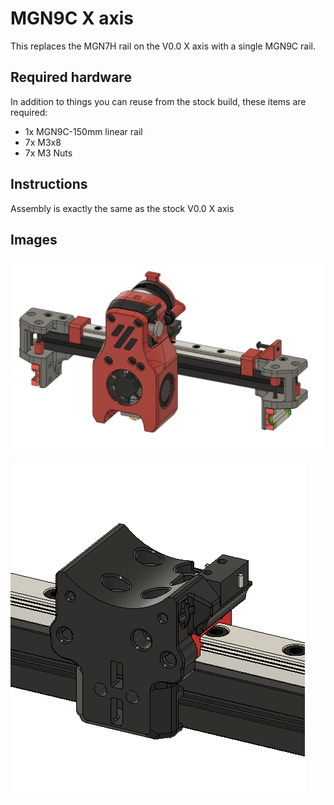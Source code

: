 MGN9C X axis
============

This replaces the MGN7H rail on the V0.0 X axis with a single MGN9C
rail.


Required hardware
-----------------

In addition to things you can reuse from the stock build, these items are
required:
- 1x MGN9C-150mm linear rail 
- 7x M3x8 
- 7x M3 Nuts

Instructions
------------

Assembly is exactly the same as the stock V0.0 X axis 


Images
------

![X-axis rendered](Images/x_axis.png)

![Carriage rendered](Images/carraige.png)
